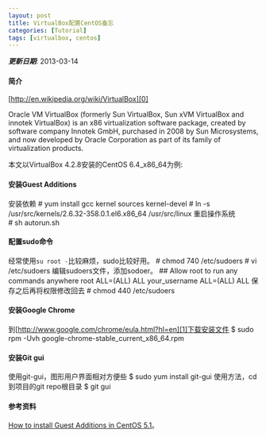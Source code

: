 ```yaml
---
layout: post
title: VirtualBox配置CentOS备忘
categories: [Tutorial]
tags: [virtualbox, centos]
---
```


***更新日期***: 2013-03-14

#### 简介
[http://en.wikipedia.org/wiki/VirtualBox][0]

Oracle VM VirtualBox (formerly Sun VirtualBox, Sun xVM VirtualBox and innotek VirtualBox) is an x86 virtualization software package, created by software company Innotek GmbH, purchased in 2008 by Sun Microsystems, and now developed by Oracle Corporation as part of its family of virtualization products. 

本文以VirtualBox 4.2.8安装的CentOS 6.4_x86_64为例:  

#### 安装Guest Additions
安装依赖
    # yum install gcc kernel sources kernel-devel
    # ln -s /usr/src/kernels/2.6.32-358.0.1.el6.x86_64 /usr/src/linux
重启操作系统    
    # sh autorun.sh

#### 配置sudo命令
经常使用`su root -`比较麻烦，sudo比较好用。
    # chmod 740 /etc/sudoers
    # vi /etc/sudoers
编辑sudoers文件，添加sodoer。
    ## Allow root to run any commands anywhere
    root    ALL=(ALL)       ALL
    your_username        ALL=(ALL)       ALL
保存之后再将权限修改回去
    # chmod 440 /etc/sudoers

#### 安装Google Chrome
到[http://www.google.com/chrome/eula.html?hl=en][1]下载安装文件
    $ sudo rpm -Uvh google-chrome-stable_current_x86_64.rpm

#### 安装Git gui
使用git-gui，图形用户界面相对方便些
    $ sudo yum install git-gui
使用方法，cd到项目的git repo根目录
    $ git gui

#### 参考资料
[How to install Guest Additions in CentOS 5.1](https://forums.virtualbox.org/viewtopic.php?t=4960)。  

[0]: http://en.wikipedia.org/wiki/VirtualBox
[1]: http://www.google.com/chrome/eula.html?hl=en
[2]: http://qizhanming.com/blog/2012/04/27/go-intro-2-install-form-source/

